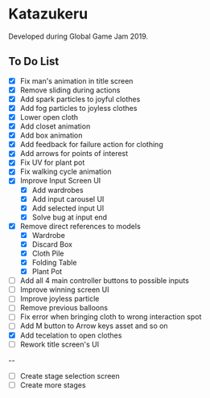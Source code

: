 # Katazukeru

Developed during Global Game Jam 2019.

## To Do List

- [x] Fix man's animation in title screen
- [x] Remove sliding during actions
- [x] Add spark particles to joyful clothes
- [x] Add fog particles to joyless clothes
- [x] Lower open cloth
- [x] Add closet animation
- [x] Add box animation
- [x] Add feedback for failure action for clothing
- [x] Add arrows for points of interest
- [x] Fix UV for plant pot
- [x] Fix walking cycle animation
- [x] Improve Input Screen UI
    - [x] Add wardrobes
    - [x] Add input carousel UI
    - [x] Add selected input UI
    - [x] Solve bug at input end
- [x] Remove direct references to models
    - [x] Wardrobe
    - [x] Discard Box
    - [x] Cloth Pile
    - [x] Folding Table
    - [x] Plant Pot
- [ ] Add all 4 main controller buttons to possible inputs
- [ ] Improve winning screen UI
- [ ] Improve joyless particle
- [ ] Remove previous balloons
- [ ] Fix error when bringing cloth to wrong interaction spot
- [ ] Add M button to Arrow keys asset and so on
- [x] Add tecelation to open clothes
- [ ] Rework title screen's UI

--

- [ ] Create stage selection screen
- [ ] Create more stages
